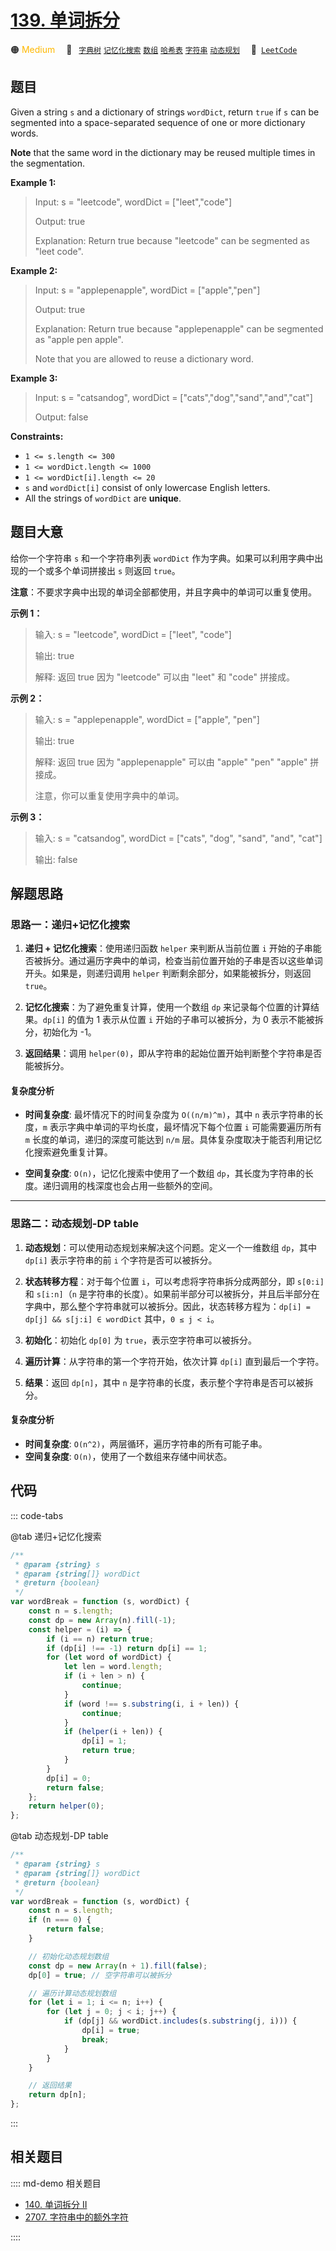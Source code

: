 # [139. 单词拆分](https://leetcode.com/problems/word-break)

🟠 <font color=#ffb800>Medium</font>&emsp; 🔖&ensp; [`字典树`](/leetcode/outline/tag/trie.md) [`记忆化搜索`](/leetcode/outline/tag/memoization.md) [`数组`](/leetcode/outline/tag/array.md) [`哈希表`](/leetcode/outline/tag/hash-table.md) [`字符串`](/leetcode/outline/tag/string.md) [`动态规划`](/leetcode/outline/tag/dynamic-programming.md)&emsp; 🔗&ensp;[`LeetCode`](https://leetcode.com/problems/word-break/)

## 题目

Given a string `s` and a dictionary of strings `wordDict`, return `true` if
`s` can be segmented into a space-separated sequence of one or more dictionary
words.

**Note** that the same word in the dictionary may be reused multiple times in
the segmentation.

**Example 1:**

> Input: s = "leetcode", wordDict = ["leet","code"]
>
> Output: true
>
> Explanation: Return true because "leetcode" can be segmented as "leet code".

**Example 2:**

> Input: s = "applepenapple", wordDict = ["apple","pen"]
>
> Output: true
>
> Explanation: Return true because "applepenapple" can be segmented as "apple pen apple".
>
> Note that you are allowed to reuse a dictionary word.

**Example 3:**

> Input: s = "catsandog", wordDict = ["cats","dog","sand","and","cat"]
>
> Output: false

**Constraints:**

- `1 <= s.length <= 300`
- `1 <= wordDict.length <= 1000`
- `1 <= wordDict[i].length <= 20`
- `s` and `wordDict[i]` consist of only lowercase English letters.
- All the strings of `wordDict` are **unique**.

## 题目大意

给你一个字符串 `s` 和一个字符串列表 `wordDict` 作为字典。如果可以利用字典中出现的一个或多个单词拼接出 `s` 则返回 `true`。

**注意**：不要求字典中出现的单词全部都使用，并且字典中的单词可以重复使用。

**示例 1：**

> 输入: s = "leetcode", wordDict = ["leet", "code"]
>
> 输出: true
>
> 解释: 返回 true 因为 "leetcode" 可以由 "leet" 和 "code" 拼接成。

**示例 2：**

> 输入: s = "applepenapple", wordDict = ["apple", "pen"]
>
> 输出: true
>
> 解释: 返回 true 因为 "applepenapple" 可以由 "apple" "pen" "apple" 拼接成。
>
> 注意，你可以重复使用字典中的单词。

**示例 3：**

> 输入: s = "catsandog", wordDict = ["cats", "dog", "sand", "and", "cat"]
>
> 输出: false

## 解题思路

### 思路一：递归+记忆化搜索

1. **递归 + 记忆化搜索**：使用递归函数 `helper` 来判断从当前位置 `i` 开始的子串能否被拆分。通过遍历字典中的单词，检查当前位置开始的子串是否以这些单词开头。如果是，则递归调用 `helper` 判断剩余部分，如果能被拆分，则返回 `true`。

2. **记忆化搜索**：为了避免重复计算，使用一个数组 `dp` 来记录每个位置的计算结果。`dp[i]` 的值为 1 表示从位置 `i` 开始的子串可以被拆分，为 0 表示不能被拆分，初始化为 -1。

3. **返回结果**：调用 `helper(0)`，即从字符串的起始位置开始判断整个字符串是否能被拆分。

#### 复杂度分析

- **时间复杂度**: 最坏情况下的时间复杂度为 `O((n/m)^m)`，其中 `n` 表示字符串的长度，`m` 表示字典中单词的平均长度，最坏情况下每个位置 `i` 可能需要遍历所有 `m` 长度的单词，递归的深度可能达到 `n/m` 层。具体复杂度取决于能否利用记忆化搜索避免重复计算。

- **空间复杂度**: `O(n)`，记忆化搜索中使用了一个数组 `dp`，其长度为字符串的长度。递归调用的栈深度也会占用一些额外的空间。

---

### 思路二：动态规划-DP table

1. **动态规划**：可以使用动态规划来解决这个问题。定义一个一维数组 `dp`，其中 `dp[i]` 表示字符串的前 `i` 个字符是否可以被拆分。

2. **状态转移方程**：对于每个位置 `i`，可以考虑将字符串拆分成两部分，即 `s[0:i]` 和 `s[i:n]`（`n` 是字符串的长度）。如果前半部分可以被拆分，并且后半部分在字典中，那么整个字符串就可以被拆分。因此，状态转移方程为：`dp[i] = dp[j] && s[j:i] ∈ wordDict` 其中，`0 ≤ j < i`。

3. **初始化**：初始化 `dp[0]` 为 `true`，表示空字符串可以被拆分。

4. **遍历计算**：从字符串的第一个字符开始，依次计算 `dp[i]` 直到最后一个字符。

5. **结果**：返回 `dp[n]`，其中 `n` 是字符串的长度，表示整个字符串是否可以被拆分。

#### 复杂度分析

- **时间复杂度**: `O(n^2)`，两层循环，遍历字符串的所有可能子串。
- **空间复杂度**: `O(n)`，使用了一个数组来存储中间状态。

## 代码

::: code-tabs

@tab 递归+记忆化搜索

```javascript
/**
 * @param {string} s
 * @param {string[]} wordDict
 * @return {boolean}
 */
var wordBreak = function (s, wordDict) {
	const n = s.length;
	const dp = new Array(n).fill(-1);
	const helper = (i) => {
		if (i == n) return true;
		if (dp[i] !== -1) return dp[i] == 1;
		for (let word of wordDict) {
			let len = word.length;
			if (i + len > n) {
				continue;
			}
			if (word !== s.substring(i, i + len)) {
				continue;
			}
			if (helper(i + len)) {
				dp[i] = 1;
				return true;
			}
		}
		dp[i] = 0;
		return false;
	};
	return helper(0);
};
```

@tab 动态规划-DP table

```javascript
/**
 * @param {string} s
 * @param {string[]} wordDict
 * @return {boolean}
 */
var wordBreak = function (s, wordDict) {
	const n = s.length;
	if (n === 0) {
		return false;
	}

	// 初始化动态规划数组
	const dp = new Array(n + 1).fill(false);
	dp[0] = true; // 空字符串可以被拆分

	// 遍历计算动态规划数组
	for (let i = 1; i <= n; i++) {
		for (let j = 0; j < i; j++) {
			if (dp[j] && wordDict.includes(s.substring(j, i))) {
				dp[i] = true;
				break;
			}
		}
	}

	// 返回结果
	return dp[n];
};
```

:::

## 相关题目

:::: md-demo 相关题目

- [140. 单词拆分 II](https://leetcode.com/problems/word-break-ii)
- [2707. 字符串中的额外字符](https://leetcode.com/problems/extra-characters-in-a-string)

::::

